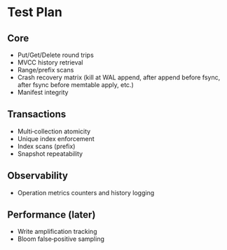 
# Test Plan

## Core
- Put/Get/Delete round trips
- MVCC history retrieval
- Range/prefix scans
- Crash recovery matrix (kill at WAL append, after append before fsync, after fsync before memtable apply, etc.)
- Manifest integrity

## Transactions
- Multi‑collection atomicity
- Unique index enforcement
- Index scans (prefix)
- Snapshot repeatability

## Observability
- Operation metrics counters and history logging

## Performance (later)
- Write amplification tracking
- Bloom false‑positive sampling

